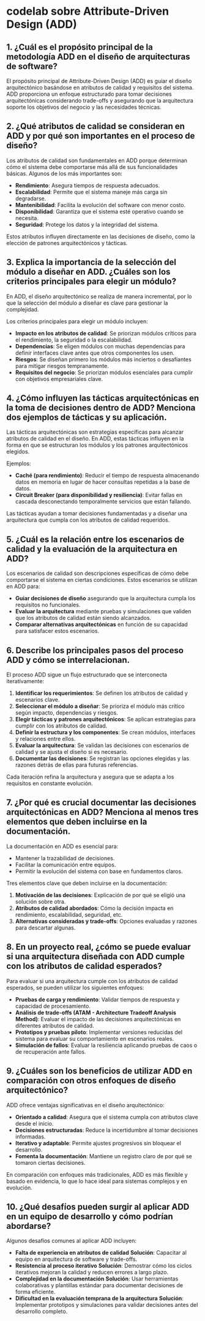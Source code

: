 # codelab sobre Attribute-Driven Design (ADD)

## 1. ¿Cuál es el propósito principal de la metodología ADD en el diseño de arquitecturas de software?
El propósito principal de Attribute-Driven Design (ADD) es guiar el diseño arquitectónico basándose en atributos de calidad y requisitos del sistema. ADD proporciona un enfoque estructurado para tomar decisiones arquitectónicas considerando trade-offs y asegurando que la arquitectura soporte los objetivos del negocio y las necesidades técnicas.

## 2. ¿Qué atributos de calidad se consideran en ADD y por qué son importantes en el proceso de diseño?
Los atributos de calidad son fundamentales en ADD porque determinan cómo el sistema debe comportarse más allá de sus funcionalidades básicas. Algunos de los más importantes son:
- **Rendimiento**: Asegura tiempos de respuesta adecuados.
- **Escalabilidad**: Permite que el sistema maneje más carga sin degradarse.
- **Mantenibilidad**: Facilita la evolución del software con menor costo.
- **Disponibilidad**: Garantiza que el sistema esté operativo cuando se necesita.
- **Seguridad**: Protege los datos y la integridad del sistema.

Estos atributos influyen directamente en las decisiones de diseño, como la elección de patrones arquitectónicos y tácticas.

## 3. Explica la importancia de la selección del módulo a diseñar en ADD. ¿Cuáles son los criterios principales para elegir un módulo?
En ADD, el diseño arquitectónico se realiza de manera incremental, por lo que la selección del módulo a diseñar es clave para gestionar la complejidad.

Los criterios principales para elegir un módulo incluyen:
- **Impacto en los atributos de calidad**: Se priorizan módulos críticos para el rendimiento, la seguridad o la escalabilidad.
- **Dependencias**: Se eligen módulos con muchas dependencias para definir interfaces clave antes que otros componentes los usen.
- **Riesgos**: Se diseñan primero los módulos más inciertos o desafiantes para mitigar riesgos tempranamente.
- **Requisitos del negocio**: Se priorizan módulos esenciales para cumplir con objetivos empresariales clave.

## 4. ¿Cómo influyen las tácticas arquitectónicas en la toma de decisiones dentro de ADD? Menciona dos ejemplos de tácticas y su aplicación.
Las tácticas arquitectónicas son estrategias específicas para alcanzar atributos de calidad en el diseño. En ADD, estas tácticas influyen en la forma en que se estructuran los módulos y los patrones arquitectónicos elegidos.

Ejemplos:
- **Caché (para rendimiento)**: Reducir el tiempo de respuesta almacenando datos en memoria en lugar de hacer consultas repetidas a la base de datos.
- **Circuit Breaker (para disponibilidad y resiliencia)**: Evitar fallas en cascada desconectando temporalmente servicios que están fallando.

Las tácticas ayudan a tomar decisiones fundamentadas y a diseñar una arquitectura que cumpla con los atributos de calidad requeridos.

## 5. ¿Cuál es la relación entre los escenarios de calidad y la evaluación de la arquitectura en ADD?
Los escenarios de calidad son descripciones específicas de cómo debe comportarse el sistema en ciertas condiciones. Estos escenarios se utilizan en ADD para:
- **Guiar decisiones de diseño** asegurando que la arquitectura cumpla los requisitos no funcionales.
- **Evaluar la arquitectura** mediante pruebas y simulaciones que validen que los atributos de calidad están siendo alcanzados.
- **Comparar alternativas arquitectónicas** en función de su capacidad para satisfacer estos escenarios.

## 6. Describe los principales pasos del proceso ADD y cómo se interrelacionan.
El proceso ADD sigue un flujo estructurado que se interconecta iterativamente:
1. **Identificar los requerimientos**: Se definen los atributos de calidad y escenarios clave.
2. **Seleccionar el módulo a diseñar**: Se prioriza el módulo más crítico según impacto, dependencias y riesgos.
3. **Elegir tácticas y patrones arquitectónicos**: Se aplican estrategias para cumplir con los atributos de calidad.
4. **Definir la estructura y los componentes**: Se crean módulos, interfaces y relaciones entre ellos.
5. **Evaluar la arquitectura**: Se validan las decisiones con escenarios de calidad y se ajusta el diseño si es necesario.
6. **Documentar las decisiones**: Se registran las opciones elegidas y las razones detrás de ellas para futuras referencias.

Cada iteración refina la arquitectura y asegura que se adapta a los requisitos en constante evolución.

## 7. ¿Por qué es crucial documentar las decisiones arquitectónicas en ADD? Menciona al menos tres elementos que deben incluirse en la documentación.
La documentación en ADD es esencial para:
- Mantener la trazabilidad de decisiones.
- Facilitar la comunicación entre equipos.
- Permitir la evolución del sistema con base en fundamentos claros.

Tres elementos clave que deben incluirse en la documentación:
1. **Motivación de las decisiones**: Explicación de por qué se eligió una solución sobre otra.
2. **Atributos de calidad abordados**: Cómo la decisión impacta en rendimiento, escalabilidad, seguridad, etc.
3. **Alternativas consideradas y trade-offs**: Opciones evaluadas y razones para descartar algunas.

## 8. En un proyecto real, ¿cómo se puede evaluar si una arquitectura diseñada con ADD cumple con los atributos de calidad esperados?
Para evaluar si una arquitectura cumple con los atributos de calidad esperados, se pueden utilizar los siguientes enfoques:
- **Pruebas de carga y rendimiento**: Validar tiempos de respuesta y capacidad de procesamiento.
- **Análisis de trade-offs (ATAM - Architecture Tradeoff Analysis Method)**: Evaluar el impacto de las decisiones arquitectónicas en diferentes atributos de calidad.
- **Prototipos y pruebas piloto**: Implementar versiones reducidas del sistema para evaluar su comportamiento en escenarios reales.
- **Simulación de fallos**: Evaluar la resiliencia aplicando pruebas de caos o de recuperación ante fallos.

## 9. ¿Cuáles son los beneficios de utilizar ADD en comparación con otros enfoques de diseño arquitectónico?
ADD ofrece ventajas significativas en el diseño arquitectónico:
- **Orientado a calidad**: Asegura que el sistema cumpla con atributos clave desde el inicio.
- **Decisiones estructuradas**: Reduce la incertidumbre al tomar decisiones informadas.
- **Iterativo y adaptable**: Permite ajustes progresivos sin bloquear el desarrollo.
- **Fomenta la documentación**: Mantiene un registro claro de por qué se tomaron ciertas decisiones.

En comparación con enfoques más tradicionales, ADD es más flexible y basado en evidencia, lo que lo hace ideal para sistemas complejos y en evolución.

## 10. ¿Qué desafíos pueden surgir al aplicar ADD en un equipo de desarrollo y cómo podrían abordarse?
Algunos desafíos comunes al aplicar ADD incluyen:
- **Falta de experiencia en atributos de calidad**  **Solución**: Capacitar al equipo en arquitectura de software y trade-offs.
- **Resistencia al proceso iterativo** **Solución**: Demostrar cómo los ciclos iterativos mejoran la calidad y reducen errores a largo plazo.
- **Complejidad en la documentación**  **Solución**: Usar herramientas colaborativas y plantillas estándar para documentar decisiones de forma eficiente.
- **Dificultad en la evaluación temprana de la arquitectura** 
 **Solución**: Implementar prototipos y simulaciones para validar decisiones antes del desarrollo completo.
